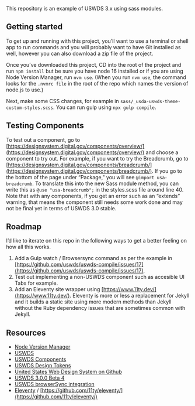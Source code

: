 This repository is an example of USWDS 3.x using sass modules. 

## Getting started

To get up and running with this project, you’ll want to use a terminal or shell app to run commands and you will probably want to have Git installed as well, however you can also download a zip file of the project.

Once you’ve downloaded this project, CD into the root of the project and run `npm install` but be sure you have node 16 installed or if you are using Node Version Manager, run `nvm use`. (When you run `nvm use`, the command looks for the `.nvmrc file` in the root of the repo which names the version of node.js to use.)

Next, make some CSS changes, for example in `sass/_usda-uswds-theme-custom-styles.scss`. You can run gulp using `npx gulp compile`. 

## Testing Components 
To test out a component, go to [https://designsystem.digital.gov/components/overview/](https://designsystem.digital.gov/components/overview/) and choose a component to try out. For example, if you want to try the Breadcrumb, go to [https://designsystem.digital.gov/components/breadcrumb/](https://designsystem.digital.gov/components/breadcrumb/). If you go to the bottom of the page under “Package," you will see `@import usa-breadcrumb`. To translate this into the new Sass module method, you can write this as `@use "usa-breadcrumb";` in the styles.scss file around line 40. Note that with any components, if you get an error such as an “extends” warning, that means the component still needs some work done and may not be final yet in terms of USWDS 3.0 stable. 

## Roadmap
I’d like to iterate on this repo in the following ways to get a better feeling on how all this works.  

1. Add a Gulp watch / Browsersync command as per the example in [https://github.com/uswds/uswds-compile/issues/17](https://github.com/uswds/uswds-compile/issues/17). 
2. Test out implementing a non-USWDS component such as accesible UI Tabs for example. 
3. Add an Eleventy site wrapper using [https://www.11ty.dev/](https://www.11ty.dev/). Eleventy is more or less a replacement for Jekyll and it builds a static site using more modern methods than Jekyll without the Ruby dependency issues that are sometimes common with Jekyll.

## Resources
* [Node Version Manager](https://github.com/nvm-sh/nvm)
* [USWDS](https://designsystem.digital.gov/)
* [USWDS Components](https://designsystem.digital.gov/components/overview/)
* [USWDS Design Tokens](https://designsystem.digital.gov/design-tokens/)
* [United States Web Design System on Github](https://github.com/uswds/uswds)
* [USWDS 3.0.0 Beta 4](https://github.com/uswds/uswds/discussions/4587)
* [USWDS browserSync integration](https://github.com/uswds/uswds-compile/issues/17)
* [Eleventy](https://www.11ty.dev/) / [https://github.com/11ty/eleventy/](https://github.com/11ty/eleventy/)
